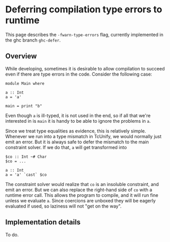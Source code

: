 # Deferring compilation type errors to runtime


This page describes the `-fwarn-type-errors` flag, currently implemented in the ghc branch `ghc-defer`.

## Overview


While developing, sometimes it is desirable to allow compilation to succeed even
if there are type errors in the code. Consider the following case:

```wiki
module Main where

a :: Int
a = 'a'

main = print "b"
```


Even though `a` is ill-typed, it is not used in the end, so if all that we're
interested in is `main` it is handy to be able to ignore the problems in `a`.


Since we treat type equalities as evidence, this is relatively simple. Whenever
we run into a type mismatch in TcUnify, we would normally just emit an error. But it
is always safe to defer the mismatch to the main constraint solver. If we do
that, `a` will get transformed into

```wiki
$co :: Int ~# Char
$co = ...

a :: Int
a = 'a' `cast` $co
```


The constraint solver would realize that `co` is an insoluble constraint, and
emit an error. But we can also replace the right-hand side
of `co` with a runtime error call. This allows the program
to compile, and it will run fine unless we evaluate `a`. Since coercions are
unboxed they will be eagerly evaluated if used, so laziness will not "get on
the way".

## Implementation details


To do.

